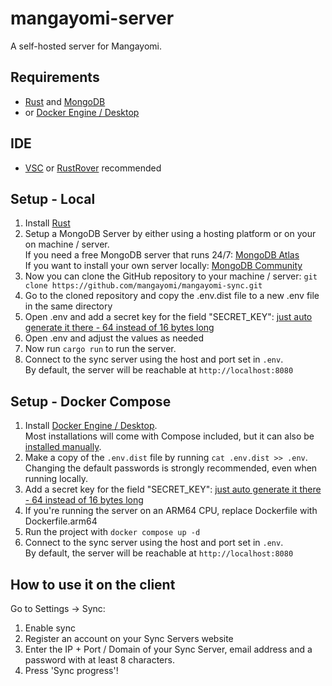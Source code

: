 # mangayomi-server

A self-hosted server for Mangayomi.

## Requirements

- [Rust](https://www.rust-lang.org/tools/install) and [MongoDB](https://www.mongodb.com/try/download/community)
- or [Docker Engine / Desktop](https://www.docker.com/)

## IDE
- [VSC](https://code.visualstudio.com/download) or [RustRover](https://www.jetbrains.com/rust/) recommended

## Setup - Local

1. Install [Rust](https://www.rust-lang.org/tools/install)
2. Setup a MongoDB Server by either using a hosting platform or on your on machine / server. \
   If you need a free MongoDB server that runs 24/7: [MongoDB Atlas](https://www.mongodb.com/resources/basics/databases/cloud-databases/free-cloud-database) \
   If you want to install your own server locally: [MongoDB Community](https://www.mongodb.com/try/download/community)
3. Now you can clone the GitHub repository to your machine / server: ```git clone https://github.com/mangayomi/mangayomi-sync.git```
4. Go to the cloned repository and copy the .env.dist file to a new .env file in the same directory
5. Open .env and add a secret key for the field "SECRET_KEY": [just auto generate it there - 64 instead of 16 bytes long](https://generate.plus/en/base64)
6. Open .env and adjust the values as needed
7. Now run ```cargo run``` to run the server.
8. Connect to the sync server using the host and port set in `.env`.  
   By default, the server will be reachable at `http://localhost:8080`

## Setup - Docker Compose
1. Install [Docker Engine / Desktop](https://www.docker.com/).  
   Most installations will come with Compose included, but it can also be [installed manually](https://docs.docker.com/compose/install/).
2. Make a copy of the `.env.dist` file by running `cat .env.dist >> .env`.  
   Changing the default passwords is strongly recommended, even when running locally.
3. Add a secret key for the field "SECRET_KEY": [just auto generate it there - 64 instead of 16 bytes long](https://generate.plus/en/base64)
4. If you're running the server on an ARM64 CPU, replace Dockerfile with Dockerfile.arm64
5. Run the project with `docker compose up -d`
6. Connect to the sync server using the host and port set in `.env`.  
   By default, the server will be reachable at `http://localhost:8080`

## How to use it on the client
Go to Settings -> Sync:

1. Enable sync
2. Register an account on your Sync Servers website
3. Enter the IP + Port / Domain of your Sync Server, email address and a password with at least 8 characters.
4. Press 'Sync progress'!
